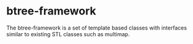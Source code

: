 # btree-framework
The btree-framework is a set of template based classes with interfaces similar to existing STL classes such as multimap.
